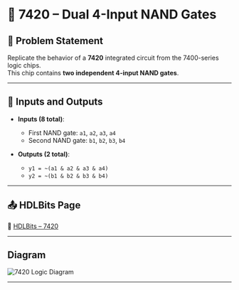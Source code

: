 # 🔌 7420 – Dual 4-Input NAND Gates

## 📘 Problem Statement

Replicate the behavior of a **7420** integrated circuit from the 7400-series logic chips.  
This chip contains **two independent 4-input NAND gates**.

---

## 🧾 Inputs and Outputs

- **Inputs (8 total)**:
  - First NAND gate: `a1`, `a2`, `a3`, `a4`
  - Second NAND gate: `b1`, `b2`, `b3`, `b4`

- **Outputs (2 total)**:
  - `y1 = ~(a1 & a2 & a3 & a4)`
  - `y2 = ~(b1 & b2 & b3 & b4)`

---

## 📤 HDLBits Page

🔗 [HDLBits – 7420](https://hdlbits.01xz.net/wiki/7420)

---

## Diagram

![7420 Logic Diagram](https://hdlbits.01xz.net/mw/images/4/48/7420.png)

---

